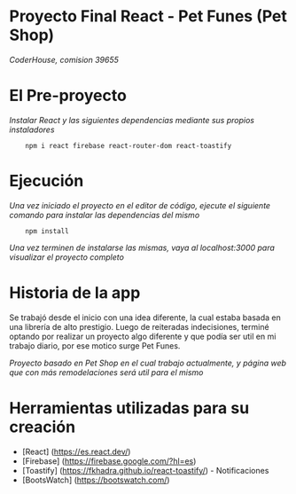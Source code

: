 # Proyecto Final React - Pet Funes (Pet Shop)

_CoderHouse, comision 39655_

# El Pre-proyecto

_Instalar React y las siguientes dependencias mediante sus propios instaladores_

````
    npm i react firebase react-router-dom react-toastify
````

# Ejecución

_Una vez iniciado el proyecto en el editor de código, ejecute el siguiente comando para instalar las dependencias del mismo_

````
    npm install
````

_Una vez terminen de instalarse las mismas, vaya al localhost:3000 para visualizar el proyecto completo_

# Historia de la app

Se trabajó desde el inicio con una idea diferente, la cual estaba basada en una librería de alto prestigio. Luego de reiteradas indecisiones, terminé optando por realizar un proyecto algo diferente y que podía ser util en mi trabajo diario, por ese motico surge Pet Funes.

_Proyecto basado en Pet Shop en el cual trabajo actualmente, y página web que con más remodelaciones será util para el mismo_

# Herramientas utilizadas para su creación

* [React] (https://es.react.dev/)
* [Firebase] (https://firebase.google.com/?hl=es)
* [Toastify] (https://fkhadra.github.io/react-toastify/) - Notificaciones
* [BootsWatch] (https://bootswatch.com/)
